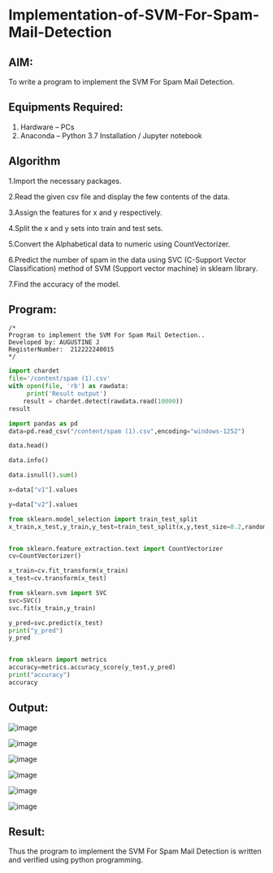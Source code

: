 # Implementation-of-SVM-For-Spam-Mail-Detection

## AIM:
To write a program to implement the SVM For Spam Mail Detection.

## Equipments Required:
1. Hardware – PCs
2. Anaconda – Python 3.7 Installation / Jupyter notebook

## Algorithm

1.Import the necessary packages.

2.Read the given csv file and display the few contents of the data.

3.Assign the features for x and y respectively.

4.Split the x and y sets into train and test sets.

5.Convert the Alphabetical data to numeric using CountVectorizer.

6.Predict the number of spam in the data using SVC (C-Support Vector Classification) method of SVM (Support vector machine) in sklearn library.

7.Find the accuracy of the model.

## Program:
```
/*
Program to implement the SVM For Spam Mail Detection..
Developed by: AUGUSTINE J
RegisterNumber:  212222240015
*/
```
```python
import chardet
file='/content/spam (1).csv'
with open(file, 'rb') as rawdata:
     print('Result output')
    result = chardet.detect(rawdata.read(10000))
result

import pandas as pd
data=pd.read_csv("/content/spam (1).csv",encoding="windows-1252")

data.head()

data.info()

data.isnull().sum()

x=data["v1"].values

y=data["v2"].values

from sklearn.model_selection import train_test_split
x_train,x_test,y_train,y_test=train_test_split(x,y,test_size=0.2,random_state=0)


from sklearn.feature_extraction.text import CountVectorizer 
cv=CountVectorizer()

x_train=cv.fit_transform(x_train)
x_test=cv.transform(x_test)

from sklearn.svm import SVC
svc=SVC()
svc.fit(x_train,y_train)

y_pred=svc.predict(x_test)
print("y_pred")
y_pred


from sklearn import metrics
accuracy=metrics.accuracy_score(y_test,y_pred)
print("accuracy")
accuracy
```

## Output:
![image](https://github.com/Augustine0306/Implementation-of-SVM-For-Spam-Mail-Detection/assets/119404460/2617a019-3912-45d5-a7b8-1e0b1444ef10)

![image](https://github.com/Augustine0306/Implementation-of-SVM-For-Spam-Mail-Detection/assets/119404460/9b93b9c7-09ae-429e-ae47-7fd7b8b71bd3)

![image](https://github.com/Augustine0306/Implementation-of-SVM-For-Spam-Mail-Detection/assets/119404460/6cea5a3d-36a4-4c12-a416-99ef28c37cff)

![image](https://github.com/Augustine0306/Implementation-of-SVM-For-Spam-Mail-Detection/assets/119404460/0a679a26-02b3-4a26-94b6-dfec8369ca7f)

![image](https://github.com/Augustine0306/Implementation-of-SVM-For-Spam-Mail-Detection/assets/119404460/706f13ec-a1fe-4c0c-a37f-69b77f05e5f7)

![image](https://github.com/Augustine0306/Implementation-of-SVM-For-Spam-Mail-Detection/assets/119404460/f981e1f0-f875-4465-b9f2-1ff73fd0707f)


## Result:
Thus the program to implement the SVM For Spam Mail Detection is written and verified using python programming.
